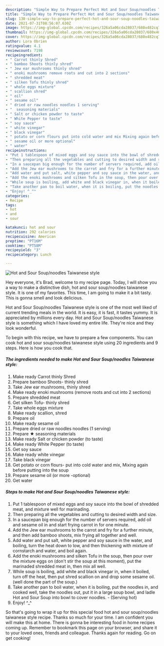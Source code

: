 ```yaml
---
description: "Simple Way to Prepare Perfect Hot and Sour Soup/noodles Taiwanese style"
title: "Simple Way to Prepare Perfect Hot and Sour Soup/noodles Taiwanese style"
slug: 130-simple-way-to-prepare-perfect-hot-and-sour-soup-noodles-taiwanese-style
date: 2021-07-31T08:56:07.630Z
image: https://img-global.cpcdn.com/recipes/326a5a06cda28037/680x482cq70/hot-and-sour-soupnoodles-taiwanese-style-recipe-main-photo.jpg
thumbnail: https://img-global.cpcdn.com/recipes/326a5a06cda28037/680x482cq70/hot-and-sour-soupnoodles-taiwanese-style-recipe-main-photo.jpg
cover: https://img-global.cpcdn.com/recipes/326a5a06cda28037/680x482cq70/hot-and-sour-soupnoodles-taiwanese-style-recipe-main-photo.jpg
author: Lora Obrien
ratingvalue: 4.1
reviewcount: 7198
recipeingredient:
- " Carrot thinly Shred"
- " bamboo Shoots thinly shred"
- " Jew ear mushrooms thinly shred"
- " enoki mushrooms remove roots and cut into 2 sections"
- " shredded meat"
- " silken Tofu thinly shred"
- " whole eggs mixture"
- " scallion shred"
- " oil"
- " sesame oil"
- " dried or raw noodles noodles 1 serving"
- "  seasoning materials"
- " Salt or chicken powder to taste"
- " White Pepper to taste"
- " soy sauce"
- " white vinegar"
- " black vinegar"
- " potato or corn flours put into cold water and mix Mixing again before putting into the soup"
- " sesame oil or more optional"
- " water"
recipeinstructions:
- "Put 1 tablespoon of mixed eggs and soy sauce into the bowl of shredded meat, and mixture well for marinading."
- "Then preparing all the vegetables and cutting to desired width and size."
- "In a saucepan big enough for the number of servers required, add oil and sesame oil in and start frying carrot in for one minute."
- "Add the Jew ear mushrooms to the carrot and fry for a further minute, and then add bamboo shoots, mix frying all together and well."
- "Add water and put salt, white pepper and soy sauce in the water, and boiling, turn the heat down to low, and then thickening with mixture of cornstarch and water, and boil again."
- "Add the enoki mushrooms and silken Tofu in the soup, then pour over the mixture eggs on (don&#39;t stir the soup at this moment), put the marinaded shredded meat in, then mix all well."
- "While soup is boiling, add white and black vinegar in, when it boiled, turn off the heat, then put shred scallion on and drop some sesame oil. (well done the part of the soup.)"
- "Take another pan to boil water, when it is boiling, put the noodles in, and cooked well, take the noodles out, put it in a large soup bowl, and ladle Hot and Sour Soup into bowl to cover noodles.  (Serving hot)"
- "Enjoy! ^_^"
categories:
- Recipe
tags:
- hot
- and
- sour

katakunci: hot and sour 
nutrition: 292 calories
recipecuisine: American
preptime: "PT16M"
cooktime: "PT58M"
recipeyield: "3"
recipecategory: Lunch

---
```



![Hot and Sour Soup/noodles Taiwanese style](https://img-global.cpcdn.com/recipes/326a5a06cda28037/680x482cq70/hot-and-sour-soupnoodles-taiwanese-style-recipe-main-photo.jpg)

Hey everyone, it's Brad, welcome to my recipe page. Today, I will show you a way to make a distinctive dish, hot and sour soup/noodles taiwanese style. It is one of my favorites. This time, I am going to make it a bit tasty. This is gonna smell and look delicious.

Hot and Sour Soup/noodles Taiwanese style is one of the most well liked of current trending meals in the world. It is easy, it is fast, it tastes yummy. It is appreciated by millions every day. Hot and Sour Soup/noodles Taiwanese style is something which I have loved my entire life. They're nice and they look wonderful.




To begin with this recipe, we have to prepare a few components. You can cook hot and sour soup/noodles taiwanese style using 20 ingredients and 9 steps. Here is how you cook that.

<!--inarticleads1-->

##### The ingredients needed to make Hot and Sour Soup/noodles Taiwanese style:

1. Make ready  Carrot thinly Shred
1. Prepare  bamboo Shoots- thinly shred
1. Take  Jew ear mushrooms, thinly shred
1. Make ready  enoki mushrooms (remove roots and cut into 2 sections)
1. Prepare  shredded meat
1. Get  silken Tofu- thinly shred
1. Take  whole eggs mixture
1. Make ready  scallion, shred
1. Prepare  oil
1. Make ready  sesame oil
1. Prepare  dried or raw noodles noodles (1 serving)
1. Prepare  ★ seasoning materials
1. Make ready  Salt or chicken powder (to taste)
1. Make ready  White Pepper (to taste)
1. Get  soy sauce
1. Make ready  white vinegar
1. Take  black vinegar
1. Get  potato or corn flours- put into cold water and mix, Mixing again before putting into the soup
1. Prepare  sesame oil (or more -optional)
1. Get  water




<!--inarticleads2-->

##### Steps to make Hot and Sour Soup/noodles Taiwanese style:

1. Put 1 tablespoon of mixed eggs and soy sauce into the bowl of shredded meat, and mixture well for marinading.
1. Then preparing all the vegetables and cutting to desired width and size.
1. In a saucepan big enough for the number of servers required, add oil and sesame oil in and start frying carrot in for one minute.
1. Add the Jew ear mushrooms to the carrot and fry for a further minute, and then add bamboo shoots, mix frying all together and well.
1. Add water and put salt, white pepper and soy sauce in the water, and boiling, turn the heat down to low, and then thickening with mixture of cornstarch and water, and boil again.
1. Add the enoki mushrooms and silken Tofu in the soup, then pour over the mixture eggs on (don&#39;t stir the soup at this moment), put the marinaded shredded meat in, then mix all well.
1. While soup is boiling, add white and black vinegar in, when it boiled, turn off the heat, then put shred scallion on and drop some sesame oil. (well done the part of the soup.)
1. Take another pan to boil water, when it is boiling, put the noodles in, and cooked well, take the noodles out, put it in a large soup bowl, and ladle Hot and Sour Soup into bowl to cover noodles.  - (Serving hot)
1. Enjoy! ^_^




So that's going to wrap it up for this special food hot and sour soup/noodles taiwanese style recipe. Thanks so much for your time. I am confident you will make this at home. There is gonna be interesting food in home recipes coming up. Remember to bookmark this page on your browser, and share it to your loved ones, friends and colleague. Thanks again for reading. Go on get cooking!
